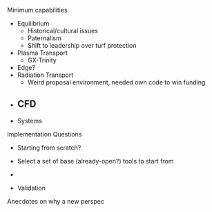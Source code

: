 Minimum capabilities
- Equilibrium
	- Historical/cultural issues
	- Paternalism
	- Shift to leadership over turf protection
- Plasma Transport
	- GX-Trinity
- Edge?
- Radiation Transport
	- Weird proposal environment, needed own code to win funding
- CFD
	- 
- Systems

Implementation Questions
- Starting from scratch?
- Select a set of base (already-open?) tools to start from
- 

- Validation


Anecdotes on why a new perspec